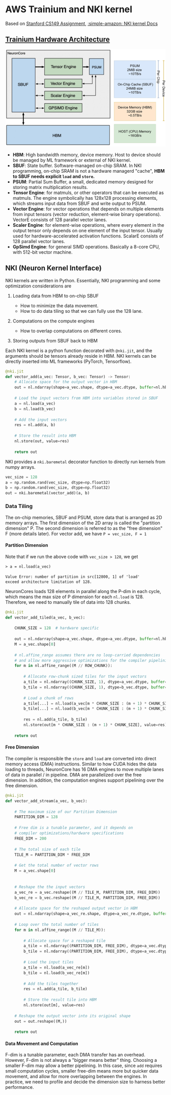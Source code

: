 # AWS Trainium and NKI kernel

Based on [Stanford CS149 Assignment](https://github.com/stanford-cs149/asst4-trainium), [:simple-amazon: NKI kernel Docs](https://awsdocs-neuron.readthedocs-hosted.com/en/latest/general/nki/index.html)

## [Trainium Hardware Architecture](https://awsdocs-neuron.readthedocs-hosted.com/en/latest/general/nki/trainium_inferentia2_arch.html)
![Neuron Core](assets/neuroncore.jpg)

- __HBM__: High bandwidth memory, device memory. Host to device should be managed by ML framework or external of NKI kernel. 
- __SBUF__: State buffer. Software-managed on-chip SRAM. In NKI programming, on-chip SRAM is not a hardware managerd "cache", __HBM to SBUF needs explicit `load` and `store`.__ 
- __PSUM__: Partial Sum Buffer, a small, dedicated memory designed for storing matrix multiplication results. 
- __Tensor Engine__: for matmuls, or other operators that can be executed as matmuls. The engine symbolically has 128x128 processing elements, which streams input data from SBUF and write output to PSUM. 
- __Vector Engine__: for vector operations that depends on multiple elements from input tensors (vector reduction, element-wise binary operations). VectorE consists of 128 parallel vector lanes. 
- __Scaler Engine__: for element-wise operations, where every element in the output tensor only depends on one element of the input tensor. Usually used for hardware-accelerated activation functions. ScalarE consists of 128 parallel vector lanes. 
- __GpSimd Engine__: for general SIMD operations. Basically a 8-core CPU, with 512-bit vector machine. 


## NKI (Neuron Kernel Interface)
NKI kernels are written in Python. Essentially, NKI programming and some optimization considerations are

1. Loading data from HBM to on-chip SBUF

    - How to minimize the data movement.
    - How to do data tiling so that we can fully use the 128 lane.

2. Computations on the compute engines

    - How to overlap computations on different cores. 

3. Storing outputs from SBUF back to HBM

Each NKI kernel is a python function decorated with `@nki.jit`, and the arguments should be tensors already reside in HBM. NKI kernels can be directly inserted into ML frameworks (PyTorch, Tensorflow). 

```py
@nki.jit
def vector_add(a_vec: Tensor, b_vec: Tensor) -> Tensor:
    # Allocate space for the output vector in HBM
    out = nl.ndarray(shape=a_vec.shape, dtype=a_vec.dtype, buffer=nl.hbm)

    # Load the input vectors from HBM into variables stored in SBUF 
    a = nl.load(a_vec)
    b = nl.load(b_vec)

    # Add the input vectors
    res = nl.add(a, b)

    # Store the result into HBM
    nl.store(out, value=res)

    return out
```

NKI provides a `nki.baremetal` decorator function to directly run kernels from numpy arrays. 

```py
vec_size = 128
a = np.random.rand(vec_size, dtype=np.float32)
b = np.random.rand(vec_size, dtype=np.float32)
out = nki.baremetal(vector_add)(a, b)
```

### Data Tiling

The on-chip memories, SBUF and PSUM, store data that is arranged as 2D memory arrays. The first dimension of the 2D array is called the "partition dimension" P. The second dimension is referred to as the "free dimension" F (more details later). For vector add, we have `P = vec_size, F = 1`

#### Partition Dimension
Note that if we run the above code with `vec_size > 128`, we get 

```
> a = nl.load(a_vec)

Value Error: number of partition in src[12800, 1] of 'load' 
exceed architecture limitation of 128.
```


NeuronCores loads 128 elements in parallel along the P-dim in each cycle, which means the max size of P dimension for each `nl.load` is 128. Therefore, we need to manually tile of data into 128 chunks. 

```py
@nki.jit
def vector_add_tiled(a_vec, b_vec):

    CHUNK_SIZE = 128  # hardware specific

    out = nl.ndarray(shape=a_vec.shape, dtype=a_vec.dtype, buffer=nl.hbm)
    M = a_vec.shape[0]

    # nl.affine_range assumes there are no loop-carried dependencies
    # and allow more aggressive optimizations for the compiler pipelining
    for m in nl.affine_range((M // ROW_CHUNK)):

        # Allocate row-chunk sized tiles for the input vectors
        a_tile = nl.ndarray((CHUNK_SIZE, 1), dtype=a_vec.dtype, buffer=nl.sbuf)
        b_tile = nl.ndarray((CHUNK_SIZE, 1), dtype=b_vec.dtype, buffer=nl.sbuf)
        
        # Load a chunk of rows
        a_tile[...] = nl.load(a_vec[m * CHUNK_SIZE : (m + 1) * CHUNK_SIZE])
        b_tile[...] = nl.load(b_vec[m * CHUNK_SIZE : (m + 1) * CHUNK_SIZE])

        res = nl.add(a_tile, b_tile)
        nl.store(out[m * CHUNK_SIZE : (m + 1) * CHUNK_SIZE], value=res)
    
    return out
```

#### Free Dimension
The compiler is responsible the `store` and `load` are converted into direct memory access (DMA) instructions. Similar to how CUDA hides the data loading to threads, NeuronCore has 16 DMA engines to move multiple lanes of data in parallel / in pipeline. DMA are parallelized over the free dimension. In addition, the computation engines support pipelining over the free dimension. 

```py
@nki.jit
def vector_add_stream(a_vec, b_vec):

    # The maximum size of our Partition Dimension
    PARTITION_DIM = 128

    # Free dim is a tunable parameter, and it depends on
    # compiler optimizations/hardware specifications
    FREE_DIM = 200

    # The total size of each tile
    TILE_M = PARTITION_DIM * FREE_DIM

    # Get the total number of vector rows
    M = a_vec.shape[0]

    
    # Reshape the the input vectors
    a_vec_re = a_vec.reshape((M // TILE_M, PARTITION_DIM, FREE_DIM))
    b_vec_re = b_vec.reshape((M // TILE_M, PARTITION_DIM, FREE_DIM))

    # Allocate space for the reshaped output vector in HBM
    out = nl.ndarray(shape=a_vec_re.shape, dtype=a_vec_re.dtype, buffer=nl.hbm)

    # Loop over the total number of tiles
    for m in nl.affine_range((M // TILE_M)):

        # Allocate space for a reshaped tile
        a_tile = nl.ndarray((PARTITION_DIM, FREE_DIM), dtype=a_vec.dtype, buffer=nl.sbuf)
        b_tile = nl.ndarray((PARTITION_DIM, FREE_DIM), dtype=a_vec.dtype, buffer=nl.sbuf)

        # Load the input tiles
        a_tile = nl.load(a_vec_re[m])
        b_tile = nl.load(b_vec_re[m])

        # Add the tiles together
        res = nl.add(a_tile, b_tile)

        # Store the result tile into HBM
        nl.store(out[m], value=res)

    # Reshape the output vector into its original shape
    out = out.reshape((M,))

    return out
```

#### Data Movement and Computation
F-dim is a tunable parameter, each DMA transfer has an overhead. However, F-dim is not always a "bigger means better" thing. Choosing a smaller F-dim may allow a better pipelining. In this case, since `add` requires small computation cycles, smaller free-dim means more but quicker data movement, and allow for more overlapping between the engines. In practice, we need to profile and decide the dimension size to harness better performance. 